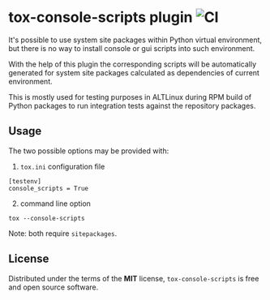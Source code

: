 # tox-console-scripts plugin ![CI](https://github.com/stanislavlevin/tox-console-scripts/workflows/CI/badge.svg)

It's possible to use system site packages within Python virtual environment,
but there is no way to install console or gui scripts into such environment.

With the help of this plugin the corresponding scripts will be automatically
generated for system site packages calculated as dependencies of current
environment.

This is mostly used for testing purposes in ALTLinux during RPM build of Python
packages to run integration tests against the repository packages.

Usage
-----

The two possible options may be provided with:

1) `tox.ini` configuration file
```
[testenv]
console_scripts = True
```

2) command line option
```
tox --console-scripts
```

Note: both require `sitepackages`.

License
-------

Distributed under the terms of the **MIT** license, `tox-console-scripts` is
free and open source software.
